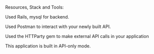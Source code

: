 Resources, Stack and Tools:

  Used Rails, mysql for backend.

  Used Postman to interact with your newly built API.

  Used the HTTParty gem to make external API calls in your application

  This application is  built in API-only mode.
